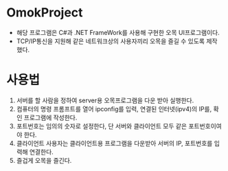 # OmokProject
- 해당 프로그램은 C#과 .NET FrameWork를 사용해 구현한 오목 UI프로그램이다. 
- TCP/IP통신을 지원해 같은 네트워크상의 사용자끼리 오목을 즐길 수 있도록 제작했다. 

# 사용법
1. 서버를 할 사람을 정하여 server용 오목프로그램을 다운 받아 실행한다.
2. 컴퓨터의 명령 프롬프트를 열어 ipconfig를 입력, 연결된 인터넷(ipv4)의 IP를, 확인 프로그램에 작성한다.
3. 포트번호는 임의의 숫자로 설정한다, 단 서버와 클라이언트 모두 같은 포트번호이여야 한다.
4. 클라이언트 사용자는 클라이언트용 프로그램을 다운받아 서버의 IP, 포트번호를 입력해 연결한다.
5. 즐겁게 오목을 즐긴다.
